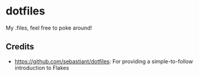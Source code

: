 # dotfiles
My .files, feel free to poke around!

## Credits
- https://github.com/sebastiant/dotfiles: For providing a simple-to-follow introduction to Flakes
